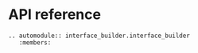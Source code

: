 # API reference


```{eval-rst}
.. automodule:: interface_builder.interface_builder
   :members:
```